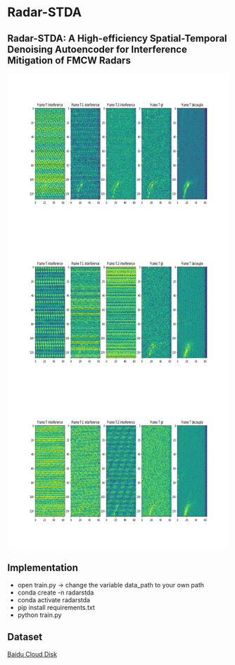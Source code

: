 # Radar-STDA

## Radar-STDA: A High-efficiency Spatial-Temporal Denoising Autoencoder for Interference Mitigation of FMCW Radars

<img src="https://github.com/GuanRunwei/rd_map_temporal_spatial_denoising_autoencoder/blob/main/images/test2022726194946.png" width = "700" height = "360" alt="Interference mitigation example 1" align=center />

<img src="https://github.com/GuanRunwei/rd_map_temporal_spatial_denoising_autoencoder/blob/main/images/test202272619499.png" width = "700" height = "360" alt="Interference mitigation example 2" align=center />

<img src="https://github.com/GuanRunwei/rd_map_temporal_spatial_denoising_autoencoder/blob/main/images/test2022726195013.png" width = "700" height = "360" alt="Interference mitigation example 2" align=center />

## Implementation

   - open train.py -> change the variable data_path to your own path
   - conda create -n radarstda
   - conda activate radarstda
   - pip install requirements.txt
   - python train.py
   
## Dataset

[Baidu Cloud Disk]()
